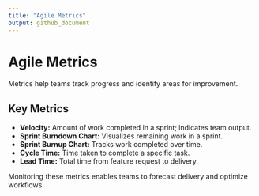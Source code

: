 ```yaml
---
title: "Agile Metrics"
output: github_document
---
```


# Agile Metrics

Metrics help teams track progress and identify areas for improvement.

## Key Metrics

- **Velocity:** Amount of work completed in a sprint; indicates team output.
- **Sprint Burndown Chart:** Visualizes remaining work in a sprint.
- **Sprint Burnup Chart:** Tracks work completed over time.
- **Cycle Time:** Time taken to complete a specific task.
- **Lead Time:** Total time from feature request to delivery.

Monitoring these metrics enables teams to forecast delivery and optimize workflows.
